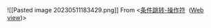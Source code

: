![[Pasted image 20230511183429.png]]
From <[条件跳转-操作符](onenote:https://d.docs.live.net/4d8fbb512bc29c39/文档/bo's%20Notebook/Quick%20Notes.one#条件跳转-操作符&section-id={C22E5685-7107-4F02-ABA5-F3126F958B5D}&page-id={572A3F00-711B-49DE-B5CC-DF964D813A41}&end)  ([Web view](https://onedrive.live.com/view.aspx?resid=4D8FBB512BC29C39%21148&id=documents&wd=target%28Quick%20Notes.one%7CC22E5685-7107-4F02-ABA5-F3126F958B5D%2F%E6%9D%A1%E4%BB%B6%E8%B7%B3%E8%BD%AC-%E6%93%8D%E4%BD%9C%E7%AC%A6%7C572A3F00-711B-49DE-B5CC-DF964D813A41%2F%29))>
